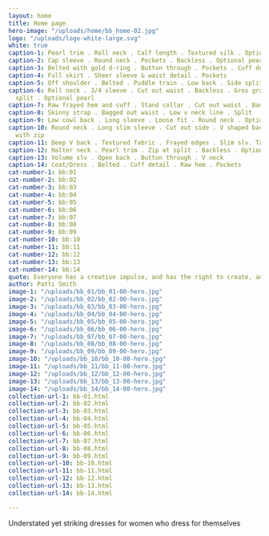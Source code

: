 ```yaml
---
layout: home
title: Home page
hero-image: "/uploads/home/bb_home-02.jpg"
logo: "/uploads/logo-white-large.svg"
white: true
caption-1: Pearl trim . Roll neck . Calf length . Textured silk . Optional pearl
caption-2: Cap sleeve . Round neck . Pockets . Backless . Optional pearl
caption-3: Belted with gold d-ring . Button through . Pockets . Cuff detail
caption-4: Full skirt . Sheer sleeve & waist detail . Pockets
caption-5: Off shoulder . Belted . Puddle train . Low back . Side split . Heavy crepe
caption-6: Roll neck . 3/4 sleeve . Cut out waist . Backless . Gros grain trim side
  split . Optional pearl
caption-7: Raw frayed hem and cuff . Stand collar . Cut out waist . Backless . Optional pearl
caption-8: Skinny strap . Bagged out waist . Low v neck line . Split
caption-9: Low cowl back . Long sleeve . Loose fit . Round neck . Optional pearl
caption-10: Round neck . Long slim sleeve . Cut out side . V shaped back . Side split
  with zip
caption-11: Deep V back . Textured fabric . Frayed edges . Slim slv. Tailored
caption-12: Halter neck . Pearl trim . Zip at split . Backless . Optional pearl
caption-13: Volume slv . Open back . Button through . V neck
caption-14: Coat/Dress . Belted . Cuff detail . Raw hem . Pockets
cat-number-1: bb:01
cat-number-2: bb:02
cat-number-3: bb:03
cat-number-4: bb:04
cat-number-5: bb:05
cat-number-6: bb:06
cat-number-7: bb:07
cat-number-8: bb:08
cat-number-9: bb:09
cat-number-10: bb:10
cat-number-11: bb:11
cat-number-12: bb:12
cat-number-13: bb:13
cat-number-14: bb:14
quote: Everyone has a creative impulse, and has the right to create, and should
author: Patti Smith
image-1: "/uploads/bb_01/bb_01-00-hero.jpg"
image-2: "/uploads/bb_02/bb_02-00-hero.jpg"
image-3: "/uploads/bb_03/bb_03-00-hero.jpg"
image-4: "/uploads/bb_04/bb_04-00-hero.jpg"
image-5: "/uploads/bb_05/bb_05-00-hero.jpg"
image-6: "/uploads/bb_06/bb_06-00-hero.jpg"
image-7: "/uploads/bb_07/bb_07-00-hero.jpg"
image-8: "/uploads/bb_08/bb_08-00-hero.jpg"
image-9: "/uploads/bb_09/bb_09-00-hero.jpg"
image-10: "/uploads/bb_10/bb_10-00-hero.jpg"
image-11: "/uploads/bb_11/bb_11-00-hero.jpg"
image-12: "/uploads/bb_12/bb_12-00-hero.jpg"
image-13: "/uploads/bb_13/bb_13-00-hero.jpg"
image-14: "/uploads/bb_14/bb_14-00-hero.jpg"
collection-url-1: bb-01.html
collection-url-2: bb-02.html
collection-url-3: bb-03.html
collection-url-4: bb-04.html
collection-url-5: bb-05.html
collection-url-6: bb-06.html
collection-url-7: bb-07.html
collection-url-8: bb-08.html
collection-url-9: bb-09.html
collection-url-10: bb-10.html
collection-url-11: bb-11.html
collection-url-12: bb-12.html
collection-url-13: bb-13.html
collection-url-14: bb-14.html

---
```

Understated yet striking dresses for women who dress for themselves